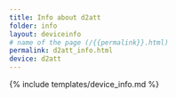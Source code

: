 ```yaml
---
title: Info about d2att
folder: info
layout: deviceinfo
# name of the page (/{{permalink}}.html)
permalink: d2att_info.html
device: d2att
---
```

{% include templates/device_info.md %}
